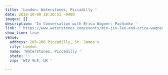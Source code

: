 ```yaml
---
title: 'London: Waterstones, Piccadilly '
date: 2018-10-08 18:30:51 -0400
images: []
description: 'In Conversation with Erica Wagner: Pachinko '
link: " https://www.waterstones.com/events/min-jin-lee-and-erica-wagner-in-conversation-at-piccadilly-london/london-piccadilly"
show_time: true
venue:
  address: 203-206 Piccadilly, St. James's
  city: London
  name: 'Waterstones, Piccadilly '
  state: ''
  zip: 'W1V 9LE, UK '

---
```

